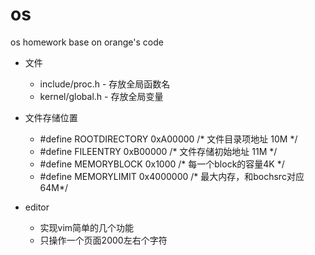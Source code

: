 os
==
os homework base on orange's code

* 文件
	* include/proc.h - 存放全局函数名 <br>
	* kernel/global.h - 存放全局变量
* 文件存储位置
	* #define ROOTDIRECTORY 0xA00000 /* 文件目录项地址 10M */
	* #define FILEENTRY 0xB00000     /* 文件存储初始地址 11M */
	* #define MEMORYBLOCK 0x1000     /* 每一个block的容量4K */
	* #define MEMORYLIMIT 0x4000000  /* 最大内存，和bochsrc对应 64M*/

* editor
	* 实现vim简单的几个功能
	* 只操作一个页面2000左右个字符
